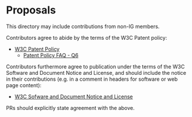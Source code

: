 # Proposals
This directory may include contributions from non-IG members.

Contributors agree to abide by the terms of the W3C Patent policy:
* [W3C Patent Policy](https://www.w3.org/Consortium/Patent-Policy-20200915/)
    - [Patent Policy FAQ - Q6](https://www.w3.org/2003/12/22-pp-faq.html#non-participants)

Contributors furthermore agree to publication under the terms of the W3C Software and Document Notice and License, and should include the notice in their contributions (e.g. in a comment in headers for software or web page content):
* [W3C Sofware and Document Notice and License](https://www.w3.org/Consortium/Legal/2015/copyright-software-and-document)

PRs should explicitly state agreement with the above.
